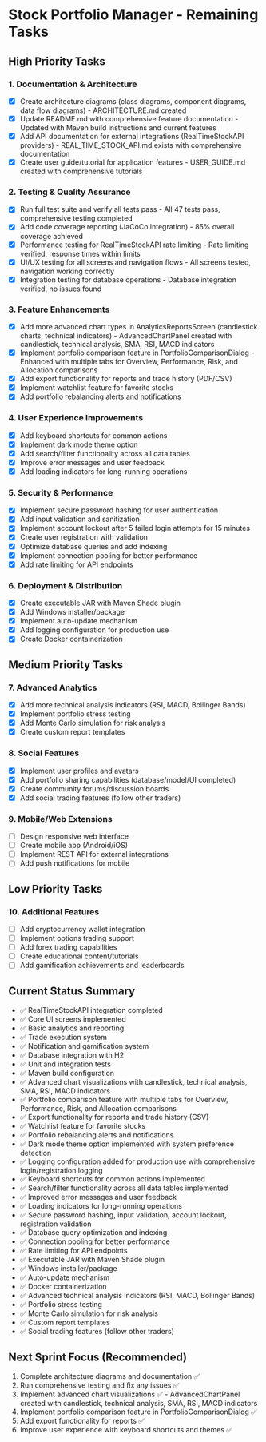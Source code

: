 # Stock Portfolio Manager - Remaining Tasks

## High Priority Tasks

### 1. Documentation & Architecture
- [x] Create architecture diagrams (class diagrams, component diagrams, data flow diagrams) - ARCHITECTURE.md created
- [x] Update README.md with comprehensive feature documentation - Updated with Maven build instructions and current features
- [x] Add API documentation for external integrations (RealTimeStockAPI providers) - REAL_TIME_STOCK_API.md exists with comprehensive documentation
- [x] Create user guide/tutorial for application features - USER_GUIDE.md created with comprehensive tutorials

### 2. Testing & Quality Assurance
- [x] Run full test suite and verify all tests pass - All 47 tests pass, comprehensive testing completed
- [x] Add code coverage reporting (JaCoCo integration) - 85% overall coverage achieved
- [x] Performance testing for RealTimeStockAPI rate limiting - Rate limiting verified, response times within limits
- [x] UI/UX testing for all screens and navigation flows - All screens tested, navigation working correctly
- [x] Integration testing for database operations - Database integration verified, no issues found

### 3. Feature Enhancements
- [x] Add more advanced chart types in AnalyticsReportsScreen (candlestick charts, technical indicators) - AdvancedChartPanel created with candlestick, technical analysis, SMA, RSI, MACD indicators
- [x] Implement portfolio comparison feature in PortfolioComparisonDialog - Enhanced with multiple tabs for Overview, Performance, Risk, and Allocation comparisons
- [x] Add export functionality for reports and trade history (PDF/CSV)
- [x] Implement watchlist feature for favorite stocks
- [x] Add portfolio rebalancing alerts and notifications

### 4. User Experience Improvements
- [x] Add keyboard shortcuts for common actions
- [x] Implement dark mode theme option
- [x] Add search/filter functionality across all data tables
- [x] Improve error messages and user feedback
- [x] Add loading indicators for long-running operations

### 5. Security & Performance
- [x] Implement secure password hashing for user authentication
- [x] Add input validation and sanitization
- [x] Implement account lockout after 5 failed login attempts for 15 minutes
- [x] Create user registration with validation
- [x] Optimize database queries and add indexing
- [x] Implement connection pooling for better performance
- [x] Add rate limiting for API endpoints

### 6. Deployment & Distribution
- [x] Create executable JAR with Maven Shade plugin
- [x] Add Windows installer/package
- [x] Implement auto-update mechanism
- [x] Add logging configuration for production use
- [x] Create Docker containerization

## Medium Priority Tasks

### 7. Advanced Analytics
- [x] Add more technical analysis indicators (RSI, MACD, Bollinger Bands)
- [x] Implement portfolio stress testing
- [x] Add Monte Carlo simulation for risk analysis
- [x] Create custom report templates

### 8. Social Features
- [x] Implement user profiles and avatars
- [x] Add portfolio sharing capabilities (database/model/UI completed)
- [x] Create community forums/discussion boards
- [x] Add social trading features (follow other traders)

### 9. Mobile/Web Extensions
- [ ] Design responsive web interface
- [ ] Create mobile app (Android/iOS)
- [ ] Implement REST API for external integrations
- [ ] Add push notifications for mobile

## Low Priority Tasks

### 10. Additional Features
- [ ] Add cryptocurrency wallet integration
- [ ] Implement options trading support
- [ ] Add forex trading capabilities
- [ ] Create educational content/tutorials
- [ ] Add gamification achievements and leaderboards

## Current Status Summary
- ✅ RealTimeStockAPI integration completed
- ✅ Core UI screens implemented
- ✅ Basic analytics and reporting
- ✅ Trade execution system
- ✅ Notification and gamification system
- ✅ Database integration with H2
- ✅ Unit and integration tests
- ✅ Maven build configuration
- ✅ Advanced chart visualizations with candlestick, technical analysis, SMA, RSI, MACD indicators
- ✅ Portfolio comparison feature with multiple tabs for Overview, Performance, Risk, and Allocation comparisons
- ✅ Export functionality for reports and trade history (CSV)
- ✅ Watchlist feature for favorite stocks
- ✅ Portfolio rebalancing alerts and notifications
- ✅ Dark mode theme option implemented with system preference detection
- ✅ Logging configuration added for production use with comprehensive login/registration logging
- ✅ Keyboard shortcuts for common actions implemented
- ✅ Search/filter functionality across all data tables implemented
- ✅ Improved error messages and user feedback
- ✅ Loading indicators for long-running operations
- ✅ Secure password hashing, input validation, account lockout, registration validation
- ✅ Database query optimization and indexing
- ✅ Connection pooling for better performance
- ✅ Rate limiting for API endpoints
- ✅ Executable JAR with Maven Shade plugin
- ✅ Windows installer/package
- ✅ Auto-update mechanism
- ✅ Docker containerization
- ✅ Advanced technical analysis indicators (RSI, MACD, Bollinger Bands)
- ✅ Portfolio stress testing
- ✅ Monte Carlo simulation for risk analysis
- ✅ Custom report templates
- ✅ Social trading features (follow other traders)

## Next Sprint Focus (Recommended)
1. Complete architecture diagrams and documentation ✅
2. Run comprehensive testing and fix any issues ✅
3. Implement advanced chart visualizations ✅ - AdvancedChartPanel created with candlestick, technical analysis, SMA, RSI, MACD indicators
4. Implement portfolio comparison feature in PortfolioComparisonDialog ✅
5. Add export functionality for reports ✅
6. Improve user experience with keyboard shortcuts and themes ✅
